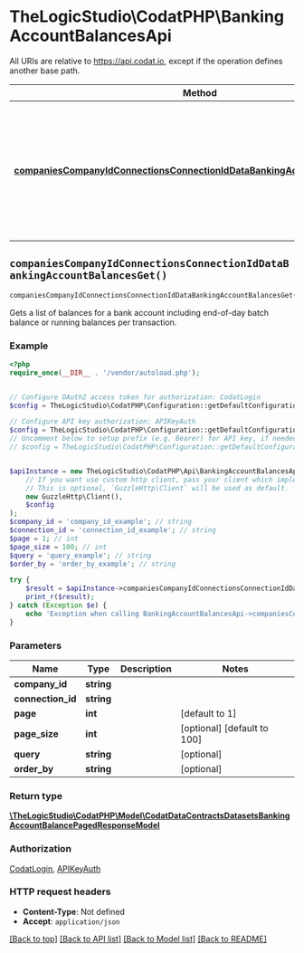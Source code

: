 # TheLogicStudio\CodatPHP\BankingAccountBalancesApi

All URIs are relative to https://api.codat.io, except if the operation defines another base path.

| Method | HTTP request | Description |
| ------------- | ------------- | ------------- |
| [**companiesCompanyIdConnectionsConnectionIdDataBankingAccountBalancesGet()**](BankingAccountBalancesApi.md#companiesCompanyIdConnectionsConnectionIdDataBankingAccountBalancesGet) | **GET** /companies/{companyId}/connections/{connectionId}/data/banking-accountBalances | Gets a list of balances for a bank account including end-of-day batch balance or running balances per transaction. |


## `companiesCompanyIdConnectionsConnectionIdDataBankingAccountBalancesGet()`

```php
companiesCompanyIdConnectionsConnectionIdDataBankingAccountBalancesGet($company_id, $connection_id, $page, $page_size, $query, $order_by): \TheLogicStudio\CodatPHP\Model\CodatDataContractsDatasetsBankingAccountBalancePagedResponseModel
```

Gets a list of balances for a bank account including end-of-day batch balance or running balances per transaction.

### Example

```php
<?php
require_once(__DIR__ . '/vendor/autoload.php');


// Configure OAuth2 access token for authorization: CodatLogin
$config = TheLogicStudio\CodatPHP\Configuration::getDefaultConfiguration()->setAccessToken('YOUR_ACCESS_TOKEN');

// Configure API key authorization: APIKeyAuth
$config = TheLogicStudio\CodatPHP\Configuration::getDefaultConfiguration()->setApiKey('Authorization', 'YOUR_API_KEY');
// Uncomment below to setup prefix (e.g. Bearer) for API key, if needed
// $config = TheLogicStudio\CodatPHP\Configuration::getDefaultConfiguration()->setApiKeyPrefix('Authorization', 'Bearer');


$apiInstance = new TheLogicStudio\CodatPHP\Api\BankingAccountBalancesApi(
    // If you want use custom http client, pass your client which implements `GuzzleHttp\ClientInterface`.
    // This is optional, `GuzzleHttp\Client` will be used as default.
    new GuzzleHttp\Client(),
    $config
);
$company_id = 'company_id_example'; // string
$connection_id = 'connection_id_example'; // string
$page = 1; // int
$page_size = 100; // int
$query = 'query_example'; // string
$order_by = 'order_by_example'; // string

try {
    $result = $apiInstance->companiesCompanyIdConnectionsConnectionIdDataBankingAccountBalancesGet($company_id, $connection_id, $page, $page_size, $query, $order_by);
    print_r($result);
} catch (Exception $e) {
    echo 'Exception when calling BankingAccountBalancesApi->companiesCompanyIdConnectionsConnectionIdDataBankingAccountBalancesGet: ', $e->getMessage(), PHP_EOL;
}
```

### Parameters

| Name | Type | Description  | Notes |
| ------------- | ------------- | ------------- | ------------- |
| **company_id** | **string**|  | |
| **connection_id** | **string**|  | |
| **page** | **int**|  | [default to 1] |
| **page_size** | **int**|  | [optional] [default to 100] |
| **query** | **string**|  | [optional] |
| **order_by** | **string**|  | [optional] |

### Return type

[**\TheLogicStudio\CodatPHP\Model\CodatDataContractsDatasetsBankingAccountBalancePagedResponseModel**](../Model/CodatDataContractsDatasetsBankingAccountBalancePagedResponseModel.md)

### Authorization

[CodatLogin](../../README.md#CodatLogin), [APIKeyAuth](../../README.md#APIKeyAuth)

### HTTP request headers

- **Content-Type**: Not defined
- **Accept**: `application/json`

[[Back to top]](#) [[Back to API list]](../../README.md#endpoints)
[[Back to Model list]](../../README.md#models)
[[Back to README]](../../README.md)
